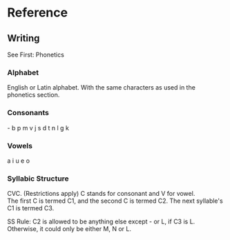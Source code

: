 # Reference

## Writing

See First: Phonetics

### Alphabet

English or Latin alphabet. With the same characters as used in the phonetics section.

### Consonants

\- b p m v j s d t n l g k

### Vowels

a i u e o

### Syllabic Structure

CVC.  (Restrictions apply)
C stands for consonant and V for vowel.  
The first C is termed C1, and the second C is termed C2. The next syllable's C1 is termed C3.  

SS Rule: C2 is allowed to be anything else except - or L, if C3 is L. Otherwise, it could only be either M, N or L.